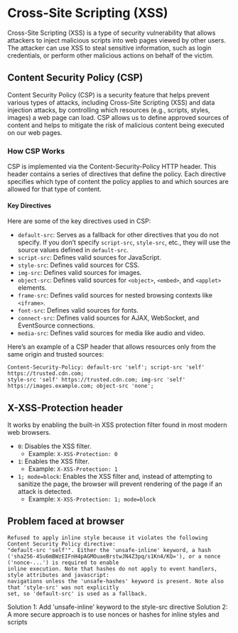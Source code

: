 # Cross-Site Scripting (XSS)

Cross-Site Scripting (XSS) is a type of security vulnerability that allows attackers to inject malicious scripts
into web pages viewed by other users. The attacker can use XSS to steal sensitive information, 
such as login credentials, or perform other malicious actions on behalf of the victim.

## Content Security Policy (CSP)
Content Security Policy (CSP) is a security feature that helps prevent various types of attacks, 
including Cross-Site Scripting (XSS) and data injection attacks, by controlling which resources
(e.g., scripts, styles, images) a web page can load.
CSP allows us to define approved sources of content and helps to mitigate the risk of malicious content 
being executed on our web pages.

### How CSP Works
CSP is implemented via the Content-Security-Policy HTTP header. 
This header contains a series of directives that define the policy. 
Each directive specifies which type of content the policy applies to and which sources are allowed
for that type of content.

#### Key Directives

Here are some of the key directives used in CSP:
- `default-src`: Serves as a fallback for other directives that you do not specify. If you don’t specify
`script-src`, `style-src`, etc., they will use the source values defined in `default-src`.
- `script-src`: Defines valid sources for JavaScript.
- `style-src`: Defines valid sources for CSS.
- `img-src`: Defines valid sources for images.
- `object-src`: Defines valid sources for `<object>`, `<embed>`, and `<applet>` elements.
- `frame-src`: Defines valid sources for nested browsing contexts like `<iframe>`.
- `font-src`: Defines valid sources for fonts.
- `connect-src`: Defines valid sources for AJAX, WebSocket, and EventSource connections.
- `media-src`: Defines valid sources for media like audio and video.

Here’s an example of a CSP header that allows resources only from the same origin and trusted sources:
```
Content-Security-Policy: default-src 'self'; script-src 'self' https://trusted.cdn.com; 
style-src 'self' https://trusted.cdn.com; img-src 'self' https://images.example.com; object-src 'none';
```

## X-XSS-Protection header
It works by enabling the built-in XSS protection filter found in most modern web browsers.
- `0`: Disables the XSS filter.
  - Example: `X-XSS-Protection: 0`
- `1`: Enables the XSS filter.
  - Example: `X-XSS-Protection: 1`
- `1; mode=block`: Enables the XSS filter and, instead of attempting to sanitize the page, 
   the browser will prevent rendering of the page if an attack is detected.
  - Example: `X-XSS-Protection: 1; mode=block`

## Problem faced at browser
```
Refused to apply inline style because it violates the following Content Security Policy directive: 
"default-src 'self'". Either the 'unsafe-inline' keyword, a hash 
('sha256-4Su6mBWzEIFnH4pAGMOuaeBrstwJN4Z3pq/s1Kn4/KQ='), or a nonce ('nonce-...') is required to enable 
inline execution. Note that hashes do not apply to event handlers, style attributes and javascript: 
navigations unless the 'unsafe-hashes' keyword is present. Note also that 'style-src' was not explicitly
set, so 'default-src' is used as a fallback.
```
Solution 1: Add 'unsafe-inline' keyword to the style-src directive
Solution 2: A more secure approach is to use nonces or hashes for inline styles and scripts